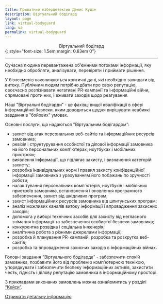 ```yaml
---
title: Приватний кібердетектив Денис Кудін
description: Віртуальний бодігард
layout: page
link: virtual-bodyguard
lang: ua
permalink: virtual-bodyguard
---
```


<center>Віртуальний бодігард</center>
{: style="font-size: 1.5em;margin: 0.83em 0"}
<hr />

Сучасна людина перевантажена об'ємними потоками інформації, яку необхідно обробляти, аналізувати, перевіряти і приймати рішення.

У бізнесменів накопичуються критичні дані, які необхідно захищати від витоку. Публічним людям потрібно дбати про свою репутацію, своєчасно розпізнавати негативні PR-кампанії та інформаційні війни, спрямовані проти них, і вживати заходів щодо реагування.

Наші "Віртуальні бодігарди” - це фахівці вищої кваліфікації в сфері інформаційної безпеки, яким доводиться щодня вирішувати неабиякі завдання в "бойових" умовах.

Основні послуги, що надаються "Віртуальним бодігардом”:

* захист від атак персональних веб-сайтів та інформаційних ресурсів замовника;
* ревізія і структурування особистої та ділової інформації замовника на його персональних комп'ютерах, ноутбуках і мобільних пристроях;
* виявлення інформації, що підлягає захисту, і визначення категорій захисту;
* розробка індивідуальних норм і правил захисту конфіденційної інформації замовника з урахуванням його побажань по зручності роботи;
* налаштування персональних комп'ютерів, ноутбуків і мобільних пристроїв замовника, встановлення і оновлення програмного забезпечення, захист від шкідливих програм;
* захист інформаційних ресурсів замовника від шпигунських програм;
* аналіз можливих каналів витоку інформації і впровадження захисних заходів;
* допомога у виборі технічних засобів для захисту від негласного знімання інформації та забезпечення особистої безпеки замовника;
* конкурентна розвідка і соціальна інженерія;
* аналітична робота з різними джерелами інформації;
* розробка й планування PR-кампаній, розробка та розкрутка веб-сайтів;
* розробка та впровадження захисних заходів в інформаційних війнах.

Головні завдання "Віртуального бодігарда” - забезпечити спокій замовника, позбавити його від проблем з комп'ютерною технікою, упорядкувати і забезпечити безпеку інформаційних активів, захистити честь, гідність і ділову репутацію замовника в інформаційному просторі.

З прикладами виконаних замовлень можна ознайомитись у розділі [“Кейси”](/cases).

[Отримати детальну інформацію](/contacts)
